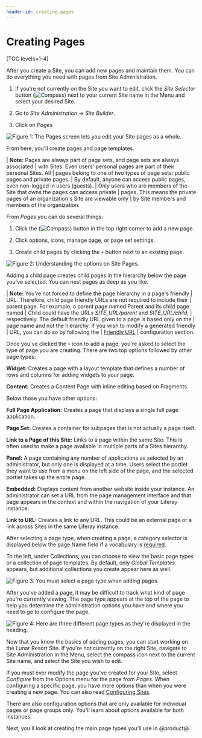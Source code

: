 ```yaml
---
header-id: creating-pages
---
```


# Creating Pages

[TOC levels=1-4]

After you create a Site, you can add new pages and maintain them. You can do
everything you need with pages from Site Administration.

1.  If you're not currently on the Site you want to edit, click the *Site 
    Selector* button (![Compass](../../../../../images/icon-compass.png)) next to 
    your current Site name in the Menu and select your desired Site.

2.  Go to *Site Administration* &rarr; *Site Builder*.

3.  Click on *Pages*
 
![Figure 1: The Pages screen lets you edit your Site pages as a whole.](../../../../../images/managing-site-pages.png)

From here, you'll create pages and page templates.

| **Note:** Pages are always part of page sets, and page sets are always associated
| with Sites. Even users' personal pages are part of their personal Sites. All
| pages belong to one of two types of page sets: public pages and private pages.
| By default, anyone can access public pages, even non-logged in users (guests).
| Only users who are members of the Site that owns the pages can access private
| pages. This means the private pages of an organization's Site are viewable only
| by Site members and members of the organization.

From *Pages* you can do several things:

1.  Click the (![Compass](../../../../../images/icon-add.png)) button in the top
    right corner to add a new page.

2.  Click options, icons, manage page, or page set settings.

3.  Create child pages by clicking the `+` button next to an existing page.

![Figure 2: Understanding the options on Site Pages.](../../../../../images/site-pages-breakdown.png)

Adding a child page creates child pages in the hierarchy below the page you've 
selected. You can nest pages as deep as you like.

| **Note:** You're not forced to define the page hierarchy in a page's friendly
| URL. Therefore, child page friendly URLs are not required to include their
| parent page. For example, a parent page named Parent and its child page named
| Child could have the URLs *SITE_URL/parent* and *SITE_URL/child*,
| respectively. The default friendly URL given to a page is based only on the
| page name and not the hierarchy. If you wish to modify a generated friendly
| URL, you can do so by following the
| [Friendly URL](/docs/7-2/user/-/knowledge_base/u/individual-page-settings#name-and-friendly-url)
| configuration section.

Once you've clicked the `+` icon to add a page, you're asked to select the type
of page you are creating. There are two top options followed by other page 
types:

**Widget:** Creates a page with a layout template that defines a number of rows
and columns for adding widgets to your page.

**Content:** Creates a Content Page with inline editing based on Fragments.

Below those you have other options:

**Full Page Application:** Creates a page that displays a single full page
application.

**Page Set:** Creates a container for subpages that is not actually a page
itself. 

**Link to a Page of this Site:** Links to a page within the same Site. This is
often used to make a page available in multiple parts of a Sites hierarchy.

**Panel:** A page containing any number of applications as selected by an
administrator, but only one is displayed at a time. Users select the portlet
they want to use from a menu on the left side of the page, and the selected
portlet takes up the entire page. 

**Embedded:** Displays content from another website inside your instance. An
administrator can set a URL from the page management interface and that page
appears in the context and within the navigation of your Liferay instance.

**Link to URL:** Creates a link to any URL. This could be an external page or
a link across Sites in the same Liferay instance.

After selecting a page type, when creating a page, a category selector is 
displayed below the page Name field if a vocabulary is [required](/docs/7-2/user/-/knowledge_base/u/targeted-vocabularies).

To the left, under Collections, you can choose to view the basic page types
or a collection of page templates. By default, only *Global Templates*
appears, but additional collections you create appear here as well.

![Figure 3: You must select a page type when adding pages.](../../../../../images/page-types-adding.png)

After you've added a page, it may be difficult to track what kind of page you're
currently viewing. The page type appears at the top of the page to help you
determine the administration options you have and where you need to go to
configure the page.

![Figure 4: Here are three different page types as they're displayed in the heading.](../../../../../images/page-type-guide.png)

Now that you know the basics of adding pages, you can start working on the Lunar
Resort Site. If you're not currently on the right Site, navigate to Site
Administration in the Menu, select the compass icon next to the current Site
name, and select the Site you wish to edit.

If you must ever modify the page you've created for your Site, select
*Configure* from the Options menu for the page from *Pages*. When
configuring a specific page, you have more options than when you were creating
a new page. You can also read 
[Configuring Sites](/docs/7-2/user/-/knowledge_base/u/configuring-sites).

There are also configuration options that are only available for individual
pages or page groups only. You'll learn about options available for both
instances.

Next, you'll look at creating the main page types you'll use in @product@.
